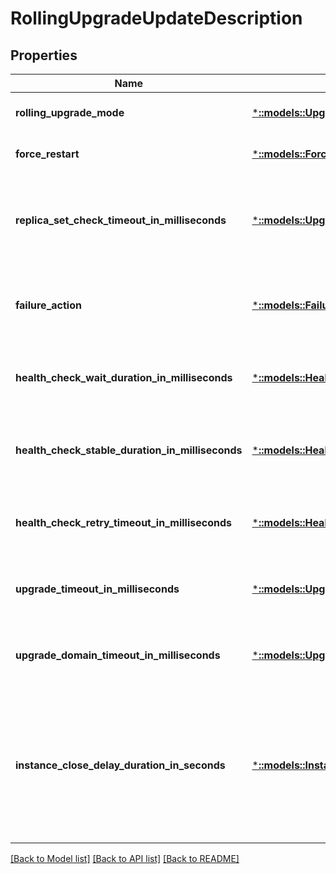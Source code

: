 # RollingUpgradeUpdateDescription

## Properties
Name | Type | Description | Notes
------------ | ------------- | ------------- | -------------
**rolling_upgrade_mode** | [***::models::UpgradeMode**](UpgradeMode.md) | The mode used to monitor health during a rolling upgrade. The values are UnmonitoredAuto, UnmonitoredManual, Monitored, and UnmonitoredDeferred. | [default to null]
**force_restart** | [***::models::ForceRestart**](ForceRestart.md) | If true, then processes are forcefully restarted during upgrade even when the code version has not changed (the upgrade only changes configuration or data). | [optional] [default to null]
**replica_set_check_timeout_in_milliseconds** | [***::models::UpgradeReplicaSetCheckTimeout**](UpgradeReplicaSetCheckTimeout.md) | The maximum amount of time to block processing of an upgrade domain and prevent loss of availability when there are unexpected issues. When this timeout expires, processing of the upgrade domain will proceed regardless of availability loss issues. The timeout is reset at the start of each upgrade domain. Valid values are between 0 and 42949672925 inclusive. (unsigned 32-bit integer). | [optional] [default to null]
**failure_action** | [***::models::FailureAction**](FailureAction.md) | The compensating action to perform when a Monitored upgrade encounters monitoring policy or health policy violations. Invalid indicates the failure action is invalid. Rollback specifies that the upgrade will start rolling back automatically. Manual indicates that the upgrade will switch to UnmonitoredManual upgrade mode. | [optional] [default to null]
**health_check_wait_duration_in_milliseconds** | [***::models::HealthCheckWaitDuration**](HealthCheckWaitDuration.md) | The amount of time to wait after completing an upgrade domain before applying health policies. It is first interpreted as a string representing an ISO 8601 duration. If that fails, then it is interpreted as a number representing the total number of milliseconds. | [optional] [default to null]
**health_check_stable_duration_in_milliseconds** | [***::models::HealthCheckStableDuration**](HealthCheckStableDuration.md) | The amount of time that the application or cluster must remain healthy before the upgrade proceeds to the next upgrade domain. It is first interpreted as a string representing an ISO 8601 duration. If that fails, then it is interpreted as a number representing the total number of milliseconds. | [optional] [default to null]
**health_check_retry_timeout_in_milliseconds** | [***::models::HealthCheckRetryTimeout**](HealthCheckRetryTimeout.md) | The amount of time to retry health evaluation when the application or cluster is unhealthy before FailureAction is executed. It is first interpreted as a string representing an ISO 8601 duration. If that fails, then it is interpreted as a number representing the total number of milliseconds. | [optional] [default to null]
**upgrade_timeout_in_milliseconds** | [***::models::UpgradeTimeout**](UpgradeTimeout.md) | The amount of time the overall upgrade has to complete before FailureAction is executed. It is first interpreted as a string representing an ISO 8601 duration. If that fails, then it is interpreted as a number representing the total number of milliseconds. | [optional] [default to null]
**upgrade_domain_timeout_in_milliseconds** | [***::models::UpgradeDomainTimeout**](UpgradeDomainTimeout.md) | The amount of time each upgrade domain has to complete before FailureAction is executed. It is first interpreted as a string representing an ISO 8601 duration. If that fails, then it is interpreted as a number representing the total number of milliseconds. | [optional] [default to null]
**instance_close_delay_duration_in_seconds** | [***::models::InstanceCloseDelayDurationInSeconds**](InstanceCloseDelayDurationInSeconds.md) | Duration in seconds, to wait before a stateless instance is closed, to allow the active requests to drain gracefully. This would be effective when the instance is closing during the application/cluster upgrade, only for those instances which have a non-zero delay duration configured in the service description. See InstanceCloseDelayDurationSeconds property in $ref: \&quot;#/definitions/StatelessServiceDescription.yaml\&quot; for details. Note, the default value of InstanceCloseDelayDurationInSeconds is 4294967295, which indicates that the behavior will entirely depend on the delay configured in the stateless service description. | [optional] [default to null]

[[Back to Model list]](../README.md#documentation-for-models) [[Back to API list]](../README.md#documentation-for-api-endpoints) [[Back to README]](../README.md)


